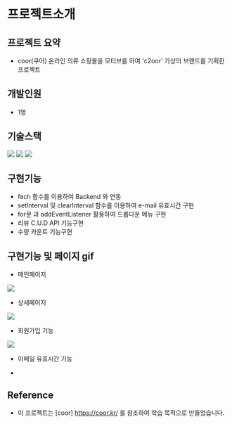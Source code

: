 # 프로젝트소개

## 프로젝트 요약
- coor(쿠어) 온라인 의류 쇼핑몰을 모티브를 하여 'c2oor' 가상의 브랜드를 기획한 프로젝트

## 개발인원 
- 1명

## 기술스택
<img src="https://img.shields.io/badge/javascript-F7DF1E?style=for-the-badge&logo=javascript&logoColor=white"> <img src="https://img.shields.io/badge/html-1572B6?style=for-the-badge&logo=html5&logoColor=white">
<img src="https://img.shields.io/badge/css-E34F26?style=for-the-badge&logo=css3&logoColor=white">

## 구현기능
- fech 함수를 이용하여 Backend 와 연동
- setInterval 및 clearInterval 함수를 이용하여  e-mail 유효시간 구현 
- for문 과 addEventListener 활용하여 드롭다운 메뉴 구현
- 리뷰 C.U.D API 기능구현
- 수량 카운트 기능구현

## 구현기능 및 페이지 gif
- 메인페이지 
<img src= "https://user-images.githubusercontent.com/80239527/196883420-a1e80c98-5c3a-45c2-b5c9-bddc72367dc2.gif">

- 상세페이지
<img src="https://user-images.githubusercontent.com/80239527/196887488-acdc475a-0b8a-43d8-8b5d-39d51416b138.gif">

- 회원가입 기능
<img src="https://user-images.githubusercontent.com/80239527/196884293-546842c8-d701-4339-bb98-53547e0624cf.gif">

- 이메일 유효시간 기능

- 



## Reference
- 이 프로젝트는 [coor] https://coor.kr/ 를 참조하여 학습 목적으로 만들었습니다.

